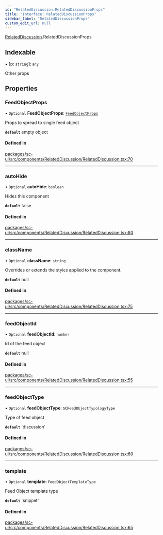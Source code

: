 ```yaml
---
id: "RelatedDiscussion.RelatedDiscussionProps"
title: "Interface: RelatedDiscussionProps"
sidebar_label: "RelatedDiscussionProps"
custom_edit_url: null
---
```


[RelatedDiscussion](../modules/RelatedDiscussion.md).RelatedDiscussionProps

## Indexable

▪ [p: `string`]: `any`

Other props

## Properties

### FeedObjectProps

• `Optional` **FeedObjectProps**: [`FeedObjectProps`](FeedObject.FeedObjectProps.md)

Props to spread to single feed object

**`default`** empty object

#### Defined in

[packages/sc-ui/src/components/RelatedDiscussion/RelatedDiscussion.tsx:70](https://github.com/selfcommunity/community-ui/blob/e8a635a/packages/sc-ui/src/components/RelatedDiscussion/RelatedDiscussion.tsx#L70)

___

### autoHide

• `Optional` **autoHide**: `boolean`

Hides this component

**`default`** false

#### Defined in

[packages/sc-ui/src/components/RelatedDiscussion/RelatedDiscussion.tsx:80](https://github.com/selfcommunity/community-ui/blob/e8a635a/packages/sc-ui/src/components/RelatedDiscussion/RelatedDiscussion.tsx#L80)

___

### className

• `Optional` **className**: `string`

Overrides or extends the styles applied to the component.

**`default`** null

#### Defined in

[packages/sc-ui/src/components/RelatedDiscussion/RelatedDiscussion.tsx:75](https://github.com/selfcommunity/community-ui/blob/e8a635a/packages/sc-ui/src/components/RelatedDiscussion/RelatedDiscussion.tsx#L75)

___

### feedObjectId

• `Optional` **feedObjectId**: `number`

Id of the feed object

**`default`** null

#### Defined in

[packages/sc-ui/src/components/RelatedDiscussion/RelatedDiscussion.tsx:55](https://github.com/selfcommunity/community-ui/blob/e8a635a/packages/sc-ui/src/components/RelatedDiscussion/RelatedDiscussion.tsx#L55)

___

### feedObjectType

• `Optional` **feedObjectType**: `SCFeedObjectTypologyType`

Type of  feed object

**`default`** 'discussion'

#### Defined in

[packages/sc-ui/src/components/RelatedDiscussion/RelatedDiscussion.tsx:60](https://github.com/selfcommunity/community-ui/blob/e8a635a/packages/sc-ui/src/components/RelatedDiscussion/RelatedDiscussion.tsx#L60)

___

### template

• `Optional` **template**: `FeedObjectTemplateType`

Feed Object template type

**`default`** 'snippet'

#### Defined in

[packages/sc-ui/src/components/RelatedDiscussion/RelatedDiscussion.tsx:65](https://github.com/selfcommunity/community-ui/blob/e8a635a/packages/sc-ui/src/components/RelatedDiscussion/RelatedDiscussion.tsx#L65)
